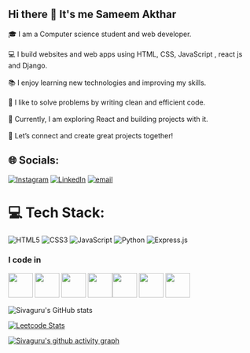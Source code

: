 ## Hi there 👋 It's me Sameem Akthar
🎓 I am a Computer science student and web developer.<br><br>💻 I build websites and web apps using HTML, CSS, JavaScript , react js and Django.<br><br>📚 I enjoy learning new technologies and improving my skills.<br><br>🧩 I like to solve problems by writing clean and efficient code.<br><br>🤖 Currently, I am exploring React and building projects with it.<br><br>🚀 Let’s connect and create great projects together!


## 🌐 Socials:
[![Instagram](https://img.shields.io/badge/Instagram-%23E4405F.svg?logo=Instagram&logoColor=white)](https://www.instagram.com/sameem_._sr/) [![LinkedIn](https://img.shields.io/badge/LinkedIn-%230077B5.svg?logo=linkedin&logoColor=white)](https://www.linkedin.com/in/SameemAkthar/) [![email](https://img.shields.io/badge/Email-D14836?logo=gmail&logoColor=white)](mailto:sameemakthar50@gmail.com) 



# 💻 Tech Stack:
![HTML5](https://img.shields.io/badge/html5-%23E34F26.svg?style=for-the-badge&logo=html5&logoColor=white) ![CSS3](https://img.shields.io/badge/css3-%231572B6.svg?style=for-the-badge&logo=css3&logoColor=white) ![JavaScript](https://img.shields.io/badge/javascript-%23323330.svg?style=for-the-badge&logo=javascript&logoColor=%23F7DF1E) ![Python](https://img.shields.io/badge/python-3670A0?style=for-the-badge&logo=python&logoColor=ffdd54) ![Express.js](https://img.shields.io/badge/express.js-%23404d59.svg?style=for-the-badge&logo=express&logoColor=%2361DAFB)

### I code in
<img height="50" width="50" src="https://img.icons8.com/color/48/000000/python.png" /> <img height="50" width="50" src="https://img.icons8.com/color/48/000000/html-5.png" /> <img height="50" width="50" src="https://img.icons8.com/color/48/000000/css3.png" />
<img height="50" width="50" src="https://img.icons8.com/color/48/000000/javascript.png"/><img height="50" width="50" src="https://img.icons8.com/color/48/000000/mysql-logo.png"/> <img height="50" width="50" src="https://img.icons8.com/color/48/000000/mongodb.png"/> <img height="50" width="50" src="https://img.icons8.com/color/48/000000/nodejs.png"/>


![Sivaguru's GitHub stats](https://github-readme-stats.vercel.app/api?username=sivaguru004&theme=dark&show_icons=true&&hide=issues,contribs)

[![Leetcode Stats](https://leetcard.jacoblin.cool/sivagurum004?ext=contest&theme=dark)](https://leetcode.com/sivagurum004)

[![Sivaguru's github activity graph](https://github-readme-activity-graph.vercel.app/graph?username=sivaguru004&bg_color=000000&color=ffffff&line=51f565&point=ffffff&area=true&hide_border=true)](https://github.com/ashutosh00710/github-readme-activity-graph)
